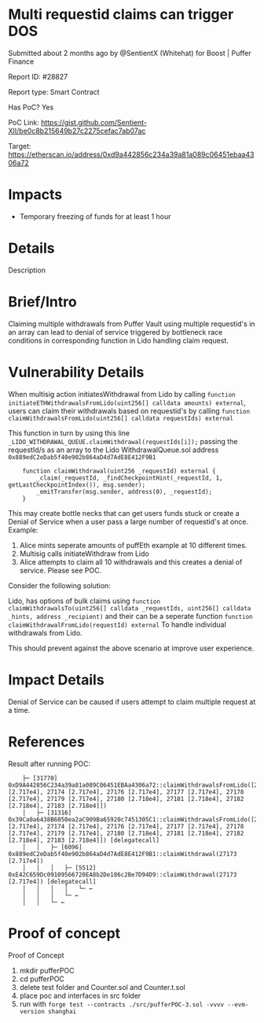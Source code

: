 # Multi requestid claims can trigger DOS
Submitted about 2 months ago by @SentientX (Whitehat) for Boost | Puffer Finance

Report ID: #28827

Report type: Smart Contract

Has PoC? Yes

PoC Link: https://gist.github.com/Sentient-XII/be0c8b215649b27c2275cefac7ab07ac

Target: https://etherscan.io/address/0xd9a442856c234a39a81a089c06451ebaa4306a72

# Impacts
- Temporary freezing of funds for at least 1 hour

# Details
Description

# Brief/Intro
Claiming multiple withdrawals from Puffer Vault using multiple requestid's in an array can lead to denial of service triggered by bottleneck race conditions in corresponding function in Lido handling claim request.

# Vulnerability Details
When multisig action initiatesWithdrawal from Lido by calling `function initiateETHWithdrawalsFromLido(uint256[] calldata amounts) external`, users can claim their withdrawals based on requestid's by calling `function claimWithdrawalsFromLido(uint256[] calldata requestIds) external`

This function in turn by using this line `_LIDO_WITHDRAWAL_QUEUE.claimWithdrawal(requestIds[i]);` passing the requestId/s as an array to the Lido WithdrawalQueue.sol address `0x889edC2eDab5f40e902b864aD4d7AdE8E412F9B1`

```
    function claimWithdrawal(uint256 _requestId) external {
        _claim(_requestId, _findCheckpointHint(_requestId, 1, getLastCheckpointIndex()), msg.sender);
        _emitTransfer(msg.sender, address(0), _requestId);
    }
```

This may create bottle necks that can get users funds stuck or create a Denial of Service when a user pass a large number of requestid's at once. Example:

1. Alice mints seperate amounts of puffEth example at 10 different times.
2. Multisig calls initiateWithdraw from Lido
3. Alice attempts to claim all 10 withdrawals and this creates a denial of service. Please see POC.

Consider the following solution:

Lido, has options of bulk claims using `function claimWithdrawalsTo(uint256[] calldata _requestIds, uint256[] calldata _hints, address _recipient)` and their can be a seperate function `function claimWithdrawalFromLido(requestId) external` To handle individual withdrawals from Lido.

This should prevent against the above scenario at improve user experience.

# Impact Details
Denial of Service can be caused if users attempt to claim multiple request at a time.

# References
Result after running POC:

```
    ├─ [31770] 0xD9A442856C234a39a81a089C06451EBAa4306a72::claimWithdrawalsFromLido([27173 [2.717e4], 27174 [2.717e4], 27176 [2.717e4], 27177 [2.717e4], 27178 [2.717e4], 27179 [2.717e4], 27180 [2.718e4], 27181 [2.718e4], 27182 [2.718e4], 27183 [2.718e4]])
    │   ├─ [31316] 0x39Ca0a6438B6050ea2aC909Ba65920c7451305C1::claimWithdrawalsFromLido([27173 [2.717e4], 27174 [2.717e4], 27176 [2.717e4], 27177 [2.717e4], 27178 [2.717e4], 27179 [2.717e4], 27180 [2.718e4], 27181 [2.718e4], 27182 [2.718e4], 27183 [2.718e4]]) [delegatecall]
    │   │   ├─ [6096] 0x889edC2eDab5f40e902b864aD4d7AdE8E412F9B1::claimWithdrawal(27173 [2.717e4])
    │   │   │   ├─ [5512] 0xE42C659Dc09109566720EA8b2De186c2Be7D94D9::claimWithdrawal(27173 [2.717e4]) [delegatecall]
    │   │   │   │   └─ ←
    │   │   │   └─ ←
    │   │   └─ ←
```

# Proof of concept
Proof of Concept

1. mkdir pufferPOC
2. cd pufferPOC
3. delete test folder and Counter.sol and Counter.t.sol
4. place poc and interfaces in src folder
5. run with `forge test --contracts ./src/pufferPOC-3.sol -vvvv --evm-version shanghai`
